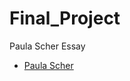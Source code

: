 # Final_Project
Paula Scher Essay

- [Paula Scher](https://christine1810.github.io/Final_Project/paula_scher.html)

